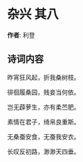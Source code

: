 # 杂兴  其八

**作者**: 利登

## 诗词内容

昨宵狂风起，折我桑树枝。

徘徊履桑园，贱妾当何依。

岂无薜萝生，亦有柔苎肥。

素情在君子，绮帛良重斯。

无桑蚕安食，无蚕我安衣。

长叹反初路，渺渺天四垂。

